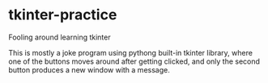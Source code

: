 # tkinter-practice
Fooling around learning tkinter

This is mostly a joke program using pythong built-in tkinter library, where one of the buttons moves around after getting clicked, and only the second button produces a new window with a message.
